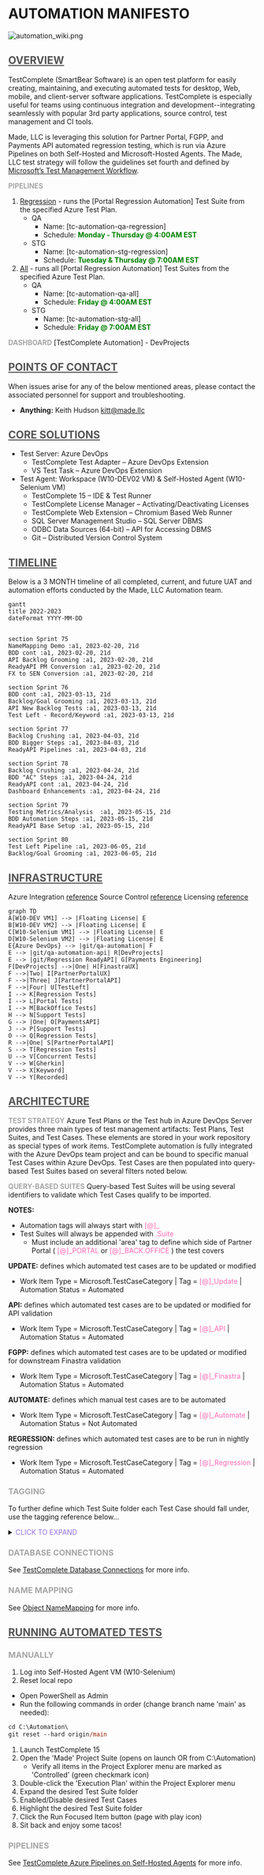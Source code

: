 **<h1> AUTOMATION MANIFESTO </h1>**

![automation_wiki.png](Src/standard-wiki.png)


## <span style="color:#555555"><u> **OVERVIEW** </u></span>
TestComplete (SmartBear Software) is an open test platform for easily creating, maintaining, and executing automated tests for desktop, Web, mobile, and client-server software applications. TestComplete is especially useful for teams using continuous integration and development--integrating seamlessly with popular 3rd party applications, source control, test management and CI tools. 

Made, LLC is leveraging this solution for Partner Portal, FGPP, and Payments API automated regression testing, which is run via Azure Pipelines on both Self-Hosted and Microsoft-Hosted Agents. The Made, LLC test strategy will follow the guidelines set fourth and defined by [Microsoft’s Test Management Workflow](https://docs.microsoft.com/en-us/azure/devops/test/create-a-test-plan?view=azure-devops). 

<span style="color:#A6A6A6"> **PIPELINES** </span>
1. <u>Regression</u> - runs the [Portal Regression Automation] Test Suite from the specified Azure Test Plan.
   - QA
      - Name: [tc-automation-qa-regression]
      - Schedule: **<span style="color:green">Monday - Thursday @ 4:00AM EST</span>**
   - STG
      - Name: [tc-automation-stg-regression] 
      - Schedule: **<span style="color:green">Tuesday & Thursday @ 7:00AM EST</span>**
2. <u>All</u> - runs all [Portal Regression Automation] Test Suites from the specified Azure Test Plan.
   - QA
      - Name: [tc-automation-qa-all] 
      - Schedule: **<span style="color:green">Friday @ 4:00AM EST</span>**
   - STG
      - Name: [tc-automation-stg-all] 
      - Schedule: **<span style="color:green">Friday @ 7:00AM EST</span>**


<span style="color:#A6A6A6"> **DASHBOARD** </span>
[TestComplete Automation] - DevProjects



## <span style="color:#555555"><u> **POINTS OF CONTACT** </u></span>
When issues arise for any of the below mentioned areas, please contact the associated personnel for support and troubleshooting.
- **Anything:** Keith Hudson kitt@made.llc



## <span style="color:#555555"><u> **CORE SOLUTIONS** </u></span>
- Test Server: Azure DevOps
  - TestComplete Test Adapter – Azure DevOps Extension
  - VS Test Task – Azure DevOps Extension
- Test Agent: Workspace (W10-DEV02 VM) & Self-Hosted Agent (W10-Selenium VM)
  - TestComplete 15 – IDE & Test Runner
  - TestComplete License Manager – Activating/Deactivating Licenses  
  - TestComplete Web Extension – Chromium Based Web Runner
  - SQL Server Management Studio – SQL Server DBMS
  - ODBC Data Sources (64-bit) – API for Accessing DBMS
  - Git – Distributed Version Control System



## <span style="color:#555555"><u> **TIMELINE** </u></span>

Below is a 3 MONTH timeline of all completed, current, and future UAT and automation efforts conducted by the Made, LLC Automation team.


``` mermaid
gantt
title 2022-2023
dateFormat YYYY-MM-DD


section Sprint 75
NameMapping Demo :a1, 2023-02-20, 21d
BDD cont :a1, 2023-02-20, 21d
API Backlog Grooming :a1, 2023-02-20, 21d
ReadyAPI PM Conversion :a1, 2023-02-20, 21d
FX to SEN Conversion :a1, 2023-02-20, 21d

section Sprint 76
BDD cont :a1, 2023-03-13, 21d
Backlog/Goal Grooming :a1, 2023-03-13, 21d
API New Backlog Tests :a1, 2023-03-13, 21d
Test Left - Record/Keyword :a1, 2023-03-13, 21d

section Sprint 77
Backlog Crushing :a1, 2023-04-03, 21d
BDD Bigger Steps :a1, 2023-04-03, 21d
ReadyAPI Pipelines :a1, 2023-04-03, 21d

section Sprint 78
Backlog Crushing :a1, 2023-04-24, 21d
BDD "AC" Steps :a1, 2023-04-24, 21d
ReadyAPI cont :a1, 2023-04-24, 21d
Dashboard Enhancements :a1, 2023-04-24, 21d

section Sprint 79
Testing Metrics/Analysis  :a1, 2023-05-15, 21d
BDD Automation Steps :a1, 2023-05-15, 21d
ReadyAPI Base Setup :a1, 2023-05-15, 21d

section Sprint 80
Test Left Pipeline :a1, 2023-06-05, 21d
Backlog/Goal Grooming :a1, 2023-06-05, 21d
```



## <span style="color:#555555"><u> **INFRASTRUCTURE** </u></span> 
Azure Integration [reference](https://support.smartbear.com/testcomplete/docs/working-with/integration/azure/test-adapter/requirements.html)
Source Control [reference](https://support.smartbear.com/testcomplete/docs/working-with/integration/scc/index.html)
Licensing [reference](https://support.smartbear.com/testcomplete/docs/licensing/id-based/index.html)

``` mermaid
graph TD
A[W10-DEV VM1] --> |Floating License| E
B[W10-DEV VM2] --> |Floating License| E
C[W10-Selenium VM1] --> |Floating License| E
D[W10-Selenium VM2] --> |Floating License| E
E{Azure DevOps} --> |git/qa-automation| F
E --> |git/qa-automation-api| R[DevProjects]
E --> |git/Regression ReadyAPI| G[Payments Engineering]
F[DevProjects] -->|One| H[FinastraUX]
F -->|Two| I[PartnerPortalUX]
F -->|Three| J[PartnerPortalAPI]
F -->|Four| U[TestLeft]
I --> K[Regression Tests]
I --> L[Portal Tests]
I --> M[BackOffice Tests]
H --> N[Support Tests]
G --> |One| O[PaymentsAPI]
J --> P[Support Tests]
O --> Q[Regression Tests]
R -->|One| S[PartnerPortalAPI]
S --> T[Regression Tests]
U --> V[Concurrent Tests]
V --> W[Gherkin]
V --> X[Keyword]
V --> Y[Recorded]
```



## <span style="color:#555555"><u> **ARCHITECTURE** </u></span>

<span style="color:#A6A6A6"> **TEST STRATEGY** </span>
Azure Test Plans or the Test hub in Azure DevOps Server provides three main types of test management artifacts: Test Plans, Test Suites, and Test Cases. These elements are stored in your work repository as special types of work items. TestComplete automation is fully integrated with the Azure DevOps team project and can be bound to specific manual Test Cases within Azure DevOps. Test Cases are then populated into query-based Test Suites based on several filters noted below. 

<span style="color:#A6A6A6"> **QUERY-BASED SUITES** </span>
Query-based Test Suites will be using several identifiers to validate which Test Cases qualify to be imported. 
 
**NOTES:**
- Automation tags will always start with <span style="color:hotpink"> [@]_ </span> 
- Test Suites will always be appended with <span style="color:hotpink"> .Suite </span> 
   - Must include an additional 'area' tag to define which side of Partner Portal (<span style="color:hotpink"> [@]_PORTAL </span> or <span style="color:hotpink"> [@]_BACK.OFFICE </span>) the test covers 

**UPDATE:** defines which automated test cases are to be updated or modified 
- Work Item Type = Microsoft.TestCaseCategory | Tag = <span style="color:hotpink"> [@]_Update </span> | Automation Status = Automated

**API:** defines which automated test cases are to be updated or modified for API validation
- Work Item Type = Microsoft.TestCaseCategory | Tag = <span style="color:hotpink"> [@]_API </span> | Automation Status = Automated

**FGPP:** defines which automated test cases are to be updated or modified for downstream Finastra validation
- Work Item Type = Microsoft.TestCaseCategory | Tag = <span style="color:hotpink"> [@]_Finastra </span> | Automation Status = Automated

**AUTOMATE:** defines which manual test cases are to be automated
- Work Item Type = Microsoft.TestCaseCategory | Tag = <span style="color:hotpink"> [@]_Automate </span> | Automation Status = Not Automated

**REGRESSION:** defines which automated test cases are to be run in nightly regression 
- Work Item Type = Microsoft.TestCaseCategory | Tag = <span style="color:hotpink"> [@]_Regression </span> | Automation Status = Automated  
### <span style="color:#A6A6A6"> TAGGING </span>
To further define which Test Suite folder each Test Case should fall under, use the tagging reference below...

<details>
  <summary><span style="color:mediumpurple"> CLICK TO EXPAND </span></summary>

- <span style="color:hotpink"> [@]_PORTAL </span>
   - <span style="color:hotpink"> [@]_INT.Suite </span>
   - <span style="color:hotpink"> [@]_PAY.Suite </span>
   - <span style="color:hotpink"> [@]_SEN.Suite </span>	 

- <span style="color:hotpink"> [@]_BACK.OFFICE </span>
   - <span style="color:hotpink"> [@]_Limit.Suite </span>
   - <span style="color:hotpink"> [@]_Profile.Suite </span>
   - <span style="color:hotpink"> [@]_Subscription.Suite </span>
</details>



### <span style="color:#A6A6A6"> DATABASE CONNECTIONS </span>
See [TestComplete Database Connections](tc-db-connections.md) for more info.


### <span style="color:#A6A6A6"> NAME MAPPING </span>
See [Object NameMapping](tc-name-mapping.md) for more info.



## <span style="color:#555555"><u> **RUNNING AUTOMATED TESTS** </u></span>
### <span style="color:#A6A6A6"> MANUALLY </span>
1. Log into Self-Hosted Agent VM (W10-Selenium)
1. Reset local repo
  - Open PowerShell as Admin
   - Run the following commands in order (change branch name 'main' as needed):
``` ps
cd C:\Automation\
git reset --hard origin/main
```
1. Launch TestComplete 15
2. Open the 'Made' Project Suite (opens on launch OR from C:\Automation)
   - Verify all items in the Project Explorer menu are marked as 'Controlled' (green checkmark icon) 
3. Double-click the 'Execution Plan' within the Project Explorer menu
4. Expand the desired Test Suite folder
5. Enabled/Disable desired Test Cases
6. Highlight the desired Test Suite folder
7. Click the Run Focused Item button (page with play icon)
8. Sit back and enjoy some tacos!

### <span style="color:#A6A6A6"> PIPELINES </span>
See [TestComplete Azure Pipelines on Self-Hosted Agents](tc-mshosted-pipelines.md) for more info.
